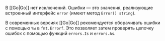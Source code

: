 В [[Go|Go]] нет исключений. Ошибки — это значения, реализующие встроенный интерфейс `error` (имеют метод `Error() string`).

В современных версиях [[Go|Go]] рекомендуется оборачивать ошибки с помощью `%w` в `fmt.Errorf`. Это позволяет затем проверять цепочку ошибок с помощью функций `errors.Is` и `errors.As`.